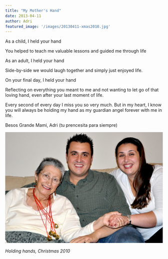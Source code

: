 ```yaml
---
title: "My Mother's Hand"
date: 2013-04-11
author: Adri
featured_image: '/images/20130411-xmas2010.jpg'
---
```


As a child, I held your hand

You helped to teach me valuable lessons and guided me through life

As an adult, I held your hand

Side-by-side we would laugh together and simply just enjoyed life.

On your final day, I held your hand

Reflecting on everything you meant to me and not wanting to let go of that loving hand, even after your last moment of life.

Every second of every day I miss you so very much. But in my heart, I know you will always be holding my hand as my guardian angel forever with me in life.

Besos Grande Mami, Adri (tu prencesita para siempre)

![](/images/20130411-xmas2010.jpg "Christmas 2010")

_Holding hands, Christmas 2010_